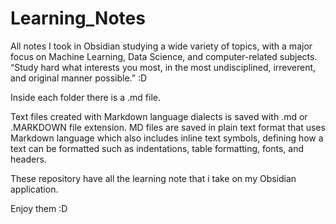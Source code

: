 # Learning_Notes
All notes I took in Obsidian studying a wide variety of topics, with a major focus on Machine Learning, Data Science, and computer-related subjects. “Study hard what interests you most, in the most undisciplined, irreverent, and original manner possible.” :D

Inside each folder there is a .md file.

Text files created with Markdown language dialects is saved with .md or .MARKDOWN file extension. MD files are saved in plain text format that uses Markdown language which also includes inline text symbols, defining how a text can be formatted such as indentations, table formatting, fonts, and headers.

These repository have all the learning note that i take on my Obsidian application.

Enjoy them :D

